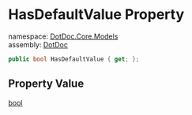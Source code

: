 ﻿# HasDefaultValue Property

namespace: [DotDoc\.Core\.Models](../../DotDoc.Core.Models.md)<br />
assembly: [DotDoc](../../../DotDoc.md)



```csharp
public bool HasDefaultValue { get; };
```

## Property Value

[bool](https://docs.microsoft.com/dotnet/api/System.Boolean)

